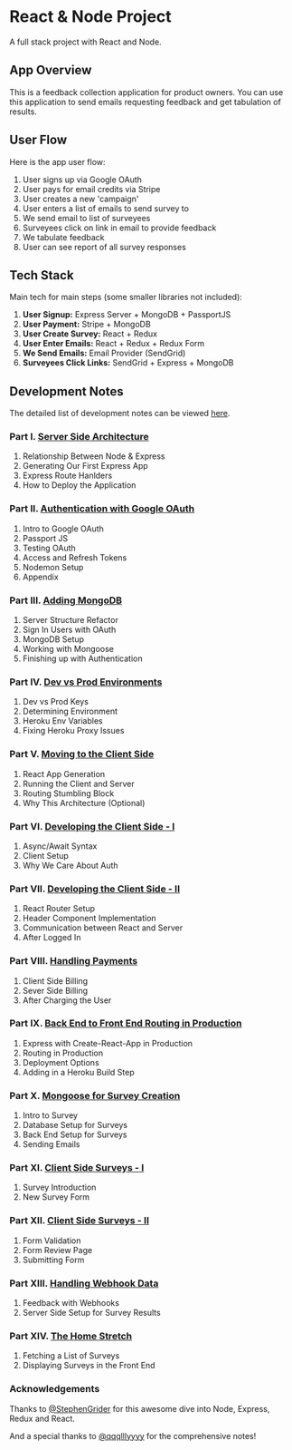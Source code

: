 # React & Node Project

A full stack project with React and Node.

## App Overview

This is a feedback collection application for product owners. You can use this application to send emails requesting feedback and get tabulation of results.

## User Flow

Here is the app user flow:

1. User signs up via Google OAuth
2. User pays for email credits via Stripe
3. User creates a new 'campaign'
4. User enters a list of emails to send survey to
5. We send email to list of surveyees
6. Surveyees click on link in email to provide feedback
7. We tabulate feedback
8. User can see report of all survey responses

## Tech Stack

Main tech for main steps (some smaller libraries not included):

1. **User Signup:** Express Server + MongoDB + PassportJS
2. **User Payment:** Stripe + MongoDB
3. **User Create Survey:** React + Redux
4. **User Enter Emails:** React + Redux + Redux Form
5. **We Send Emails:** Email Provider (SendGrid)
6. **Surveyees Click Links:** SendGrid + Express + MongoDB

## Development Notes

The detailed list of development notes can be viewed [here](./notes).

### Part I. [Server Side Architecture](./notes/01-server-side-architecture.md)

1. Relationship Between Node & Express
2. Generating Our First Express App
3. Express Route Hanlders
4. How to Deploy the Application

### Part II. [Authentication with Google OAuth](notes/02-authentication-with-google-oauth.md)

1. Intro to Google OAuth
2. Passport JS
3. Testing OAuth
4. Access and Refresh Tokens
5. Nodemon Setup
6. Appendix

### Part III. [Adding MongoDB](notes/03-adding-mongodb.md)

1. Server Structure Refactor
2. Sign In Users with OAuth
3. MongoDB Setup
4. Working with Mongoose
5. Finishing up with Authentication

### Part IV. [Dev vs Prod Environments](notes/04-dev-vs-prod-environments.md)

1. Dev vs Prod Keys
2. Determining Environment
3. Heroku Env Variables
4. Fixing Heroku Proxy Issues

### Part V. [Moving to the Client Side](notes/05-moving-to-the-client-side.md)

1. React App Generation
2. Running the Client and Server
3. Routing Stumbling Block
4. Why This Architecture (Optional)

### Part VI. [Developing the Client Side - I](notes/06-developing-to-the-client-side-i.md)

1. Async/Await Syntax
2. Client Setup
3. Why We Care About Auth

### Part VII. [Developing the Client Side - II](notes/07-developing-to-the-client-side-ii.md)

1. React Router Setup
2. Header Component Implementation
3. Communication between React and Server
4. After Logged In

### Part VIII. [Handling Payments](notes/08-handling-payments.md)

1. Client Side Billing
2. Sever Side Billing
3. After Charging the User

### Part IX. [Back End to Front End Routing in Production](notes/09-back-end-to-front-end-routing-in-production.md)

1. Express with Create-React-App in Production
2. Routing in Production
3. Deployment Options
4. Adding in a Heroku Build Step

### Part X. [Mongoose for Survey Creation](notes/10-mongoose-for-survey-creation.md)

1. Intro to Survey
2. Database Setup for Surveys
3. Back End Setup for Surveys
4. Sending Emails

### Part XI. [Client Side Surveys - I](notes/11-client-side-surveys-i.md)

1. Survey Introduction
2. New Survey Form

### Part XII. [Client Side Surveys - II](notes/12-client-side-surveys-ii.md)

1. Form Validation
2. Form Review Page
3. Submitting Form

### Part XIII. [Handling Webhook Data](notes/13-handling-webhook-data.md)

1. Feedback with Webhooks
2. Server Side Setup for Survey Results

### Part XIV. [The Home Stretch](notes/14-the-home-stretch.md)

1. Fetching a List of Surveys
2. Displaying Surveys in the Front End

### Acknowledgements

Thanks to [@StephenGrider](https://github.com/StephenGrider) for this awesome dive into Node, Express, Redux and React.

And a special thanks to [@qqqlllyyyy](https://github.com/qqqlllyyyy) for the comprehensive notes!

